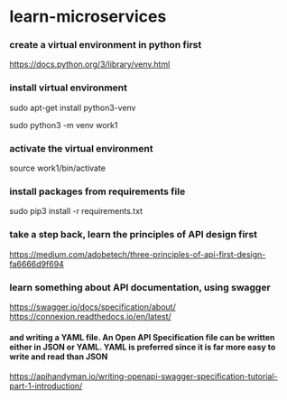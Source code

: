 # learn-microservices
### create a virtual environment in python first

https://docs.python.org/3/library/venv.html

### install virtual environment
sudo apt-get install python3-venv

sudo python3 -m venv work1

### activate the virtual environment

source work1/bin/activate

### install packages from requirements file

sudo pip3 install -r requirements.txt

### take a step back, learn the principles of API design first

https://medium.com/adobetech/three-principles-of-api-first-design-fa6666d9f694

### learn something about API documentation, using swagger

https://swagger.io/docs/specification/about/
https://connexion.readthedocs.io/en/latest/

#### and writing a YAML file. An Open API Specification file can be written either in JSON or YAML. YAML is preferred since it is far more easy to write and read than JSON

https://apihandyman.io/writing-openapi-swagger-specification-tutorial-part-1-introduction/
